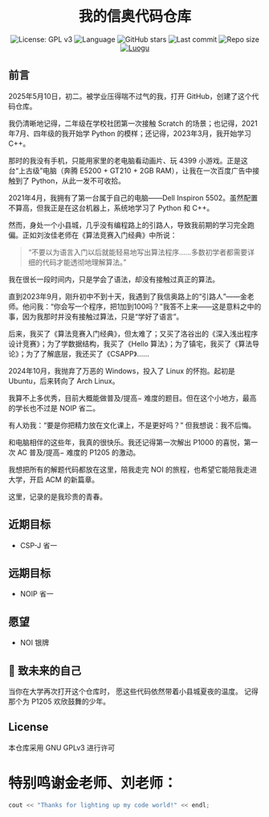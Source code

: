 <div align="center">
  
# 我的信奥代码仓库

</div>

<div align="center">

![License: GPL v3](https://img.shields.io/badge/License-GPLv3-blue.svg)
![Language](https://img.shields.io/badge/language-C%2B%2B-blue)
![GitHub stars](https://img.shields.io/github/stars/LINMOH/algo_code?style=social)
![Last commit](https://img.shields.io/github/last-commit/LINMOH/algo_code)
![Repo size](https://img.shields.io/github/repo-size/LINMOH/algo_code)
[![Luogu](https://img.shields.io/badge/洛谷主页-LINMOH-orange?logo=liberapay&logoColor=white)](https://www.luogu.com.cn/user/1520652)

</div>

## 前言

2025年5月10日，初二。被学业压得喘不过气的我，打开 GitHub，创建了这个代码仓库。

我仍清晰地记得，二年级在学校社团第一次接触 Scratch 的场景；也记得，2021年7月、四年级的我开始学 Python 的模样；还记得，2023年3月，我开始学习 C++。

那时的我没有手机，只能用家里的老电脑看动画片、玩 4399 小游戏。正是这台“上古级”电脑（奔腾 E5200 + GT210 + 2GB RAM），让我在一次百度广告中接触到了 Python，从此一发不可收拾。

2021年4月，我拥有了第一台属于自己的电脑——Dell Inspiron 5502。虽然配置不算高，但我正是在这台机器上，系统地学习了 Python 和 C++。

然而，身处一个小县城，几乎没有编程路上的引路人，导致我前期的学习完全跑偏。正如刘汝佳老师在《算法竞赛入门经典》中所说：

> “不要以为语言入门以后就能轻易地写出算法程序……多数初学者都需要详细的代码才能透彻地理解算法。”

我在很长一段时间内，只是学会了语法，却没有接触过真正的算法。

直到2023年9月，刚升初中不到十天，我遇到了我信奥路上的“引路人”——金老师。他问我：“你会写一个程序，把1加到100吗？”我答不上来——这是意料之中的事，因为我那时并没有接触过算法，只是“学好了语言”。

后来，我买了《算法竞赛入门经典》，但太难了；又买了洛谷出的《深入浅出程序设计竞赛》；为了学数据结构，我买了《Hello 算法》；为了镇宅，我买了《算法导论》；为了了解底层，我还买了《CSAPP》……

2024年10月，我抛弃了万恶的 Windows，投入了 Linux 的怀抱。起初是 Ubuntu，后来转向了 Arch Linux。

我算不上多优秀，目前大概能做普及/提高− 难度的题目。但在这个小地方，最高的学长也不过是 NOIP 省二。

有人劝我：“要是你把精力放在文化课上，不是更好吗？”
但我想说：我不后悔。

和电脑相伴的这些年，我真的很快乐。我还记得第一次解出 P1000 的喜悦，第一次 AC 普及/提高− 难度的 P1205 的激动。

我想把所有的解题代码都放在这里，陪我走完 NOI 的旅程，也希望它能陪我走进大学，开启 ACM 的新篇章。

这里，记录的是我珍贵的青春。

## 近期目标

- CSP-J 省一

## 远期目标

- NOIP 省一

## 愿望

- NOI 银牌

## 🌌 致未来的自己

当你在大学再次打开这个仓库时，
愿这些代码依然带着小县城夏夜的温度。
记得那个为 P1205 欢欣鼓舞的少年。

## License

本仓库采用 GNU GPLv3 进行许可

# 特别鸣谢金老师、刘老师：

```C++
cout << "Thanks for lighting up my code world!" << endl;
```

